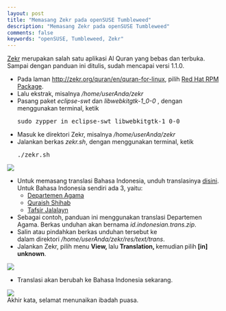 ```yaml
---
layout: post
title: "Memasang Zekr pada openSUSE Tumbleweed"
description: "Memasang Zekr pada openSUSE Tumbleweed"
comments: false
keywords: "openSUSE, Tumbleweed, Zekr"
---
```


<a href="http://zekr.org/quran/en/quran-for-linux">Zekr</a> merupakan salah satu aplikasi Al Quran yang bebas dan terbuka. Sampai dengan panduan ini ditulis, sudah mencapai versi 1.1.0.
<ul>
 	<li>Pada laman <a href="http://zekr.org/quran/en/quran-for-linux">http://zekr.org/quran/en/quran-for-linux</a>, pilih <a href="http://sourceforge.net/projects/zekr/files/Zekr/zekr-1.1.0/zekr-1.1.0-linux.tar.gz/download">Red Hat RPM Package</a>.</li>
 	<li>Lalu ekstrak, misalnya<em> /home/userAnda/zekr</em></li>
 	<li>Pasang paket <em>eclipse-swt </em>dan<em> libwebkitgtk-1_0-0 </em>, dengan menggunakan terminal, ketik
<pre>sudo zypper in eclipse-swt libwebkitgtk-1_0-0</pre>
</li>
 	<li>Masuk ke direktori Zekr, misalnya <em>/home/userAnda/zekr</em></li>
 	<li>Jalankan berkas <em>zekr.sh</em>, dengan menggunakan terminal, ketik
<pre>./zekr.sh</pre>
</li>
</ul>
<img src="https://opensuse.id/wp-content/uploads/2017/05/VirtualBox_Tumbleweed_25_05_2017_20_17_13.png" />
<ul>
 	<li>Untuk memasang translasi Bahasa Indonesia, unduh translasinya <a href="http://zekr.org/resources.html#translation">disini</a>. Untuk Bahasa Indonesia sendiri ada 3, yaitu:
<ul>
 	<li><a href="http://tanzil.ca/trans/id.indonesian.trans.zip">Departemen Agama</a></li>
 	<li><a href="http://tanzil.ca/trans/id.muntakhab.trans.zip">Quraish Shihab</a></li>
 	<li><a href="http://tanzil.ca/trans/id.jalalayn.trans.zip">Tafsir Jalalayn</a></li>
</ul>
</li>
 	<li>Sebagai contoh, panduan ini menggunakan translasi Departemen Agama. Berkas unduhan akan bernama <em>id.indonesian.trans.zip</em>.</li>
 	<li>Salin atau pindahkan berkas unduhan tersebut ke dalam direktori <em>/home/userAnda/zekr/res/text/trans</em>.</li>
 	<li>Jalankan Zekr, pilih menu <strong>View, </strong>lalu<strong> Translation, </strong>kemudian<strong> </strong>pilih<strong> [in] unknown</strong>.</li>
</ul>
<img src="https://opensuse.id/wp-content/uploads/2017/05/VirtualBox_Tumbleweed_25_05_2017_20_31_45.png" />
<ul>
 	<li>Translasi akan berubah ke Bahasa Indonesia sekarang.</li>
</ul>
<img src="https://opensuse.id/wp-content/uploads/2017/05/VirtualBox_Tumbleweed_25_05_2017_20_31_55.png" />
<div>
<div>Akhir kata, selamat menunaikan ibadah puasa.</div>
</div>
